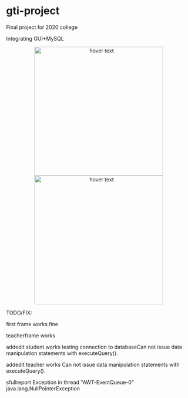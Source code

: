 # gti-project
Final project for 2020 college

Integrating GUI+MySQL

<p align="center">
  <img src="https://i.imgur.com/LanhXXW.png" width="350" title= "hover text">
  <img src="https://i.imgur.com/1Gr27aD.png" width="350" title="hover text">
  
</p>


TODO/FIX:

first frame works fine

teacherframe works

addedit student works testing connection to databaseCan not issue data manipulation statements with executeQuery().

addedit teacher works Can not issue data manipulation statements with executeQuery().

sfullreport Exception in thread "AWT-EventQueue-0" java.lang.NullPointerException


